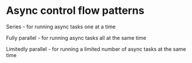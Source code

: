 # Async control flow patterns

Series - for running async tasks one at a time

Fully parallel - for running async tasks all at the same time

Limitedly parallel - for running a limited number of async tasks at the same time
